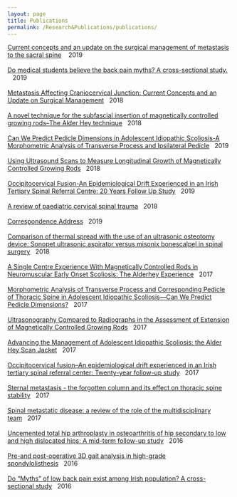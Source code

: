 ```yaml
---
layout: page
title: Publications 
permalink: /Research&Publications/publications/
---
```


[Current concepts and an update on the surgical management of metastasis to the sacral spine] &nbsp;&nbsp;&nbsp;2019<br><br>
[Do medical students believe the back pain myths? A cross-sectional study.]
&nbsp;&nbsp;&nbsp;2019<br><br>
[Metastasis Affecting Craniocervical Junction: Current Concepts and an Update on Surgical Management]&nbsp;&nbsp;&nbsp;2018<br><br>
[A novel technique for the subfascial insertion of magnetically controlled growing rods–The Alder Hey technique]&nbsp;&nbsp;&nbsp;2018<br><br>
[Can We Predict Pedicle Dimensions in Adolescent Idiopathic Scoliosis-A Morphometric Analysis of Transverse Process and Ipsilateral Pedicle]&nbsp;&nbsp;&nbsp;2019<br><br>
[Using Ultrasound Scans to Measure Longitudinal Growth of Magnetically Controlled Growing Rods]&nbsp;&nbsp;&nbsp;2018<br><br>
[Occipitocervical Fusion-An Epidemiological Drift Experienced in an Irish Tertiary Spinal Referral Centre: 20 Years Follow Up Study]&nbsp;&nbsp;&nbsp;2019<br><br>
[A review of paediatric cervical spinal trauma]&nbsp;&nbsp;&nbsp;2018<br><br>
[Correspondence Address]&nbsp;&nbsp;&nbsp;2019<br><br>
[Comparison of thermal spread with the use of an ultrasonic osteotomy device: Sonopet ultrasonic aspirator versus misonix bonescalpel in spinal surgery]&nbsp;&nbsp;&nbsp;2018<br><br>
[A Single Centre Experience With Magnetically Controlled Rods in Neuromuscular Early Onset Scoliosis: The Alderhey Experience]&nbsp;&nbsp;&nbsp;2017<br><br>
[Morphometric Analysis of Transverse Process and Corresponding Pedicle of Thoracic Spine in Adolescent Idiopathic Scoliosis—Can We Predict Pedicle Dimensions?]&nbsp;&nbsp;&nbsp;2017<br><br>
[Ultrasonography Compared to Radiographs in the Assessment of Extension of Magnetically Controlled Growing Rods]&nbsp;&nbsp;&nbsp;2017<br><br>
[Advancing the Management of Adolescent Idiopathic Scoliosis: the Alder Hey Scan Jacket]&nbsp;&nbsp;&nbsp;2017<br><br>
[Occipitocervical fusion–An epidemiological drift experienced in an Irish tertiary spinal referral center: Twenty-year follow-up study]&nbsp;&nbsp;&nbsp;2017<br><br>
[Sternal metastasis - the forgotten column and its effect on thoracic spine stability]&nbsp;&nbsp;&nbsp;2017<br><br>
[Spinal metastatic disease: a review of the role of the multidisciplinary team]&nbsp;&nbsp;&nbsp;2017<br><br>
[Uncemented total hip arthroplasty in osteoarthritis of hip secondary to low and high dislocated hips: A mid-term follow-up study]&nbsp;&nbsp;&nbsp;2016<br><br>
[Pre-and post-operative 3D gait analysis in high-grade spondylolisthesis]&nbsp;&nbsp;&nbsp;2016<br><br>
[Do “Myths” of low back pain exist among Irish population? A cross-sectional study]&nbsp;&nbsp;&nbsp;2016<br><br>



[Current concepts and an update on the surgical management of metastasis to the sacral spine]: http://www.jnsbm.org/article.asp?issn=0976-9668;year=2019;volume=10;issue=2;spage=119;epage=126;aulast=Murphy
[Do medical students believe the back pain myths? A cross-sectional study.]:https://link.springer.com/article/10.1186/s12909-019-1676-x
[Metastasis Affecting Craniocervical Junction: Current Concepts and an Update on Surgical Management]: https://journals.sagepub.com/doi/full/10.1177/2192568218762379
[A novel technique for the subfascial insertion of magnetically controlled growing rods–The Alder Hey technique]: https://www.ncbi.nlm.nih.gov/pmc/articles/PMC6364367/
[Can We Predict Pedicle Dimensions in Adolescent Idiopathic Scoliosis-A Morphometric Analysis of Transverse Process and Ipsilateral Pedicle]: http://scholar.google.com/scholar?cluster=14613870499597436867&hl=en&oi=scholarr
[Using Ultrasound Scans to Measure Longitudinal Growth of Magnetically Controlled Growing Rods]: http://scholar.google.com/scholar?cluster=9764850004847394839&hl=en&oi=scholarr
[Occipitocervical Fusion-An Epidemiological Drift Experienced in an Irish Tertiary Spinal Referral Centre: 20 Years Follow Up Study]: http://scholar.google.com/scholar?cluster=3231503847697077561&hl=en&oi=scholarr
[A review of paediatric cervical spinal trauma]: https://www.researchgate.net/profile/Sudarshan_Munigangaiah/publication/327600720_A_review_of_paediatric_cervical_spinal_trauma/links/5c372c43a6fdccd6b5a155a0/A-review-of-paediatric-cervical-spinal-trauma.pdf
[Correspondence Address]: https://www.researchgate.net/profile/Sudarshan_Munigangaiah/publication/330663502_A_novel_technique_for_the_subfascial_insertion_of_magnetically_controlled_growing_rods-The_Alder_Hey_technique/links/5c4d9e59458515a4c743bed1/A-novel-technique-for-the-subfascial-insertion-of-magnetically-controlled-growing-rods-The-Alder-Hey-technique.pdf
[Comparison of thermal spread with the use of an ultrasonic osteotomy device: Sonopet ultrasonic aspirator versus misonix bonescalpel in spinal surgery]: https://www.ncbi.nlm.nih.gov/pmc/articles/PMC5934968/
[A Single Centre Experience With Magnetically Controlled Rods in Neuromuscular Early Onset Scoliosis: The Alderhey Experience]: https://scholar.google.com/scholar?oi=bibs&hl=en&cluster=1968067596739795233
[Morphometric Analysis of Transverse Process and Corresponding Pedicle of Thoracic Spine in Adolescent Idiopathic Scoliosis—Can We Predict Pedicle Dimensions?]: https://www.thespinejournalonline.com/article/S1529-9430(17)31082-3/abstract
[Ultrasonography Compared to Radiographs in the Assessment of Extension of Magnetically Controlled Growing Rods]: https://www.thespinejournalonline.com/article/S1529-9430(17)31081-1/abstract
[Advancing the Management of Adolescent Idiopathic Scoliosis: the Alder Hey Scan Jacket]: https://www.thespinejournalonline.com/article/S1529-9430(17)31080-X/abstract
[Occipitocervical fusion–An epidemiological drift experienced in an Irish tertiary spinal referral center: Twenty-year follow-up study]: https://www.ncbi.nlm.nih.gov/pmc/articles/PMC5763589/
[Sternal metastasis - the forgotten column and its effect on thoracic spine stability]: https://www.ncbi.nlm.nih.gov/pmc/articles/PMC5478487/
[Spinal metastatic disease: a review of the role of the multidisciplinary team]: https://onlinelibrary.wiley.com/doi/pdf/10.1111/os.12334
[Uncemented total hip arthroplasty in osteoarthritis of hip secondary to low and high dislocated hips: A mid-term follow-up study]: https://www.ncbi.nlm.nih.gov/pmc/articles/PMC4934102/
[Pre-and post-operative 3D gait analysis in high-grade spondylolisthesis]: https://www.thespinejournalonline.com/article/S1529-9430(16)00155-8/abstract
[Do “Myths” of low back pain exist among Irish population? A cross-sectional study]: https://link.springer.com/article/10.1007/s00590-015-1698-y

